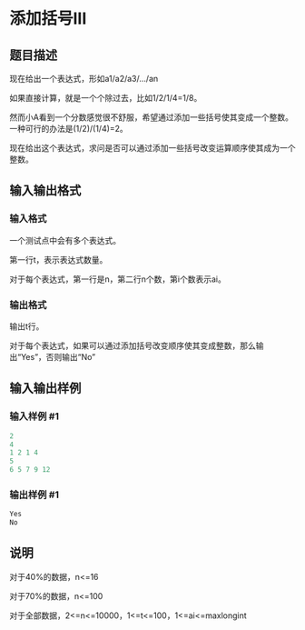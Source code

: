 # 添加括号III

## 题目描述

现在给出一个表达式，形如a1/a2/a3/.../an

如果直接计算，就是一个个除过去，比如1/2/1/4=1/8。

然而小A看到一个分数感觉很不舒服，希望通过添加一些括号使其变成一个整数。一种可行的办法是(1/2)/(1/4)=2。

现在给出这个表达式，求问是否可以通过添加一些括号改变运算顺序使其成为一个整数。

## 输入输出格式

### 输入格式

一个测试点中会有多个表达式。

第一行t，表示表达式数量。

对于每个表达式，第一行是n，第二行n个数，第i个数表示ai。

### 输出格式

输出t行。

对于每个表达式，如果可以通过添加括号改变顺序使其变成整数，那么输出“Yes”，否则输出“No”

## 输入输出样例

### 输入样例 #1

```cpp
2
4
1 2 1 4
5
6 5 7 9 12
```


### 输出样例 #1

```cpp
Yes
No
```


## 说明

对于40%的数据，n<=16

对于70%的数据，n<=100

对于全部数据，2<=n<=10000，1<=t<=100，1<=ai<=maxlongint

